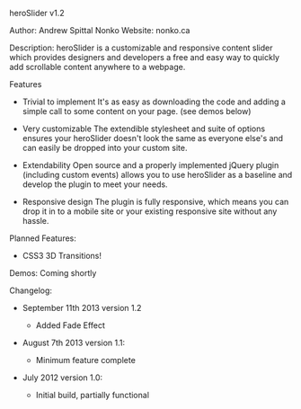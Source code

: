 heroSlider v1.2

Author: Andrew Spittal Nonko
Website: nonko.ca

Description:
heroSlider is a customizable and responsive content slider which provides designers and developers a free and easy way to quickly add scrollable content anywhere to a webpage.

Features
- Trivial to implement
    It's as easy as downloading the code and adding a simple call to some content on your page. (see demos below)

- Very customizable
    The extendible stylesheet and suite of options ensures your heroSlider doesn't look the same as everyone else's and can easily be dropped into your custom site.    

- Extendability
    Open source and a properly implemented jQuery plugin (including custom events) allows you to use heroSlider as a baseline and develop the plugin to meet your needs.

- Responsive design
    The plugin is fully responsive, which means you can drop it in to a mobile site or your existing responsive site without any hassle.

Planned Features:
- CSS3 3D Transitions!

Demos:
    Coming shortly

Changelog:
- September 11th 2013 version 1.2
    - Added Fade Effect

- August 7th 2013 version 1.1:
    - Minimum feature complete

- July 2012 version 1.0:
    - Initial build, partially functional


